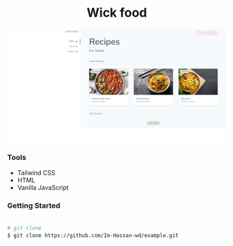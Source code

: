 <h1 align='center'>Wick food</h1>

![screenshot](https://raw.githubusercontent.com/Im-Hassan-wd/Ninja-food/master/public/img/recipe.PNG)

### Tools

- Tailwind CSS
- HTML
- Vanilla JavaScript

### Getting Started

```bash

# git clone
$ git clone https://github.com/Im-Hassan-wd/example.git

```
